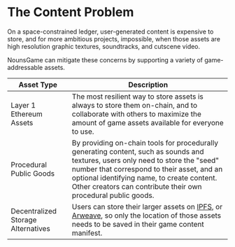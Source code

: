 # The Content Problem

On a space-constrained ledger, user-generated content is expensive to store, and for more ambitious projects, impossible, when those assets are high resolution graphic textures, soundtracks, and cutscene video.

NounsGame can mitigate these concerns by supporting a variety of game-addressable assets.

| Asset Type                         | Description                                                                                                                                                                                                                                                                                    |
| ---------------------------------- | ---------------------------------------------------------------------------------------------------------------------------------------------------------------------------------------------------------------------------------------------------------------------------------------------- |
| Layer 1 Ethereum Assets            | The most resilient way to store assets is always to store them on-chain, and to collaborate with others to maximize the amount of game assets available for everyone to use.                                                                                                                   |
| Procedural Public Goods            | By providing on-chain tools for procedurally generating content, such as sounds and textures, users only need to store the "seed" number that correspond to their asset, and an optional identifying name, to create content. Other creators can contribute their own procedural public goods. |
| Decentralized Storage Alternatives | Users can store their larger assets on [IPFS](https://en.wikipedia.org/wiki/InterPlanetary\_File\_System), or [Arweave](https://www.arweave.org/), so only the location of those assets needs to be saved in their game content manifest.                                                      |

